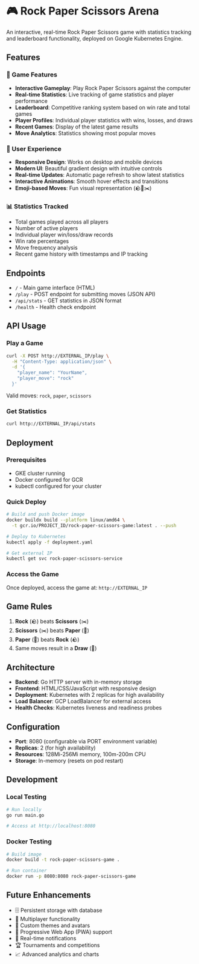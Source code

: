 # 🎮 Rock Paper Scissors Arena

An interactive, real-time Rock Paper Scissors game with statistics tracking and leaderboard functionality, deployed on Google Kubernetes Engine.

## Features

### 🎯 Game Features
- **Interactive Gameplay**: Play Rock Paper Scissors against the computer
- **Real-time Statistics**: Live tracking of game statistics and player performance
- **Leaderboard**: Competitive ranking system based on win rate and total games
- **Player Profiles**: Individual player statistics with wins, losses, and draws
- **Recent Games**: Display of the latest game results
- **Move Analytics**: Statistics showing most popular moves

### 🎨 User Experience
- **Responsive Design**: Works on desktop and mobile devices
- **Modern UI**: Beautiful gradient design with intuitive controls
- **Real-time Updates**: Automatic page refresh to show latest statistics
- **Interactive Animations**: Smooth hover effects and transitions
- **Emoji-based Moves**: Fun visual representation (🪨📄✂️)

### 📊 Statistics Tracked
- Total games played across all players
- Number of active players
- Individual player win/loss/draw records
- Win rate percentages
- Move frequency analysis
- Recent game history with timestamps and IP tracking

## Endpoints

- `/` - Main game interface (HTML)
- `/play` - POST endpoint for submitting moves (JSON API)
- `/api/stats` - GET statistics in JSON format
- `/health` - Health check endpoint

## API Usage

### Play a Game
```bash
curl -X POST http://EXTERNAL_IP/play \
  -H "Content-Type: application/json" \
  -d '{
    "player_name": "YourName",
    "player_move": "rock"
  }'
```

Valid moves: `rock`, `paper`, `scissors`

### Get Statistics
```bash
curl http://EXTERNAL_IP/api/stats
```

## Deployment

### Prerequisites
- GKE cluster running
- Docker configured for GCR
- kubectl configured for your cluster

### Quick Deploy
```bash
# Build and push Docker image
docker buildx build --platform linux/amd64 \
  -t gcr.io/PROJECT_ID/rock-paper-scissors-game:latest . --push

# Deploy to Kubernetes
kubectl apply -f deployment.yaml

# Get external IP
kubectl get svc rock-paper-scissors-service
```

### Access the Game
Once deployed, access the game at: `http://EXTERNAL_IP`

## Game Rules

1. **Rock** (🪨) beats **Scissors** (✂️)
2. **Scissors** (✂️) beats **Paper** (📄)
3. **Paper** (📄) beats **Rock** (🪨)
4. Same moves result in a **Draw** (🤝)

## Architecture

- **Backend**: Go HTTP server with in-memory storage
- **Frontend**: HTML/CSS/JavaScript with responsive design
- **Deployment**: Kubernetes with 2 replicas for high availability
- **Load Balancer**: GCP LoadBalancer for external access
- **Health Checks**: Kubernetes liveness and readiness probes

## Configuration

- **Port**: 8080 (configurable via PORT environment variable)
- **Replicas**: 2 (for high availability)
- **Resources**: 128Mi-256Mi memory, 100m-200m CPU
- **Storage**: In-memory (resets on pod restart)

## Development

### Local Testing
```bash
# Run locally
go run main.go

# Access at http://localhost:8080
```

### Docker Testing
```bash
# Build image
docker build -t rock-paper-scissors-game .

# Run container
docker run -p 8080:8080 rock-paper-scissors-game
```

## Future Enhancements

- 🗄️ Persistent storage with database
- 👥 Multiplayer functionality
- 🎨 Custom themes and avatars
- 📱 Progressive Web App (PWA) support
- 🔔 Real-time notifications
- 🏆 Tournaments and competitions
- 📈 Advanced analytics and charts
